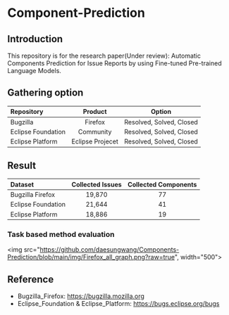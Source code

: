 # Component-Prediction

## Introduction
This repository is for the research paper(Under review): Automatic Components Prediction for Issue Reports by using Fine-tuned Pre-trained Language Models.

## Gathering option
| Repository         |      Product     |          Option          |
|:-------------------|:----------------:|:------------------------:|
| Bugzilla           |      Firefox     | Resolved, Solved, Closed |
| Eclipse Foundation |     Community    | Resolved, Solved, Closed |
| Eclipse Platform   | Eclipse Projecet | Resolved, Solved, Closed |
## Result
| Dataset            | Collected Issues | Collected Components |
|:-------------------|:----------------:|:--------------------:|
| Bugzilla Firefox   |      19,870      |          77          |
| Eclipse Foundation |      21,644      |          41          |
| Eclipse Platform   |      18,886      |          19          |
### Task based method evaluation
<img src="https://github.com/daesungwang/Components-Prediction/blob/main/img/Firefox_all_graph.png?raw=true", width="500">

## Reference
- Bugzilla_Firefox: https://bugzilla.mozilla.org
- Eclipse_Foundation & Eclipse_Platform: https://bugs.eclipse.org/bugs
